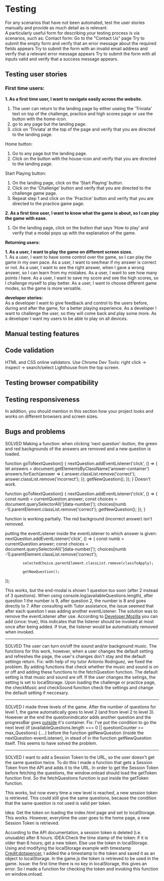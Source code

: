 # **Testing**

For any scenarios that have not been automated, test the user stories manually and provide as much detail as is relevant.   
A particularly useful form for describing your testing process is via scenarios, such as:
Contact form:
Go to the "Contact Us" page
Try to submit the empty form and verify that an error message about the required fields appears
Try to submit the form with an invalid email address and verify that a relevant error message appears
Try to submit the form with all inputs valid and verify that a success message appears.

## Testing user stories
### First time users:
**1. As a first time user, I want to navigate easily across the website.**  
1. The user can return to the landing page by either useing the 'Triviata' text on top of the challenge, practice and high scores page or use the button with the home-icon. 
1. go to any page but the landing page.  
2. click on ‘Triviata’ at the top of the page and verify that you are directed to the landing page.

Home button:  
1. Go to any page but the landing page.
2. Click on the button with the house-icon and verify that you are directed to the landing page.

Start Playing button:  
1. On the landing page, click on the ‘Start Playing’ button.
2. Click on the ‘Challenge’ button and verify that you are directed to the challenge game page.
3. Repeat step 1 and click on the 'Practice' button and verify that you are directed to the practice game page.

**2. As a first time user, I want to know what the game is about, so I can play the game with ease.**
1. On the landing page, click on the button that says ‘How to play’ and verify that a modal pops up with the explanation of the game.

**Returning users:**  

**1. As a user, I want to play the game on different screen sizes.**  
1. 
As a user, I want to have some control over the game, so I can play the game in my own pace.
As a user, I want to see/hear if my answer is correct or not.
As a user, I want to see the right answer, when I gave a wrong answer, so I can learn from my mistakes.
As a user, I want to see how many points I have.
As a user, I want to save my score and see the high scores, so I challenge myself to play better.
As a user, I want to choose different game modes, so the game is more versatile.

**developer stories:**  
As a developer I want to give feedback and control to the users before, during and after the game, for a better playing experience.
As a developer I want to challenge the user, so they will come back and play some more.
As a developer I want my users to be able to play on all devices.

## Manual testing features

## Code validation
HTML and CSS online validators.
Use Chrome Dev Tools: right click -> inspect -> search/select Lighthouse from the top screen.

## Testing browser compatibility

## Testing responsiveness
In addition, you should mention in this section how your project looks and works on different browsers and screen sizes.

## Bugs and problems

SOLVED
Making a function: when clicking 'next question'-button, the green and red backgrounds of the answers 
are removed and a new question is loaded.

function goToNextQuestion() {
    nextQuestion.addEventListener('click', () => {
        let answers = document.getElementsByClassName('answer-container')
        answers.forEach(answer => {
            answer.classList.remove('correct');
            answer.classList.remove('incorrect');
        });
        getNewQuestion();
    }); 
}
Doesn't work.

function goToNextQuestion() {
    nextQuestion.addEventListener('click', () => {
        const numb = currentQuestion.answer;
        const choices = document.querySelectorAll('[data-number]');
        choices[numb -1].parentElement.classList.remove('correct');
        getNewQuestion();
    }); 
}

function is working partially. The red background (incorrect answer) isn't removed.

putting the eventListener inside the eventListener to which answer is given:
nextQuestion.addEventListener('click', () => {
            const numb = currentQuestion.answer;
            const choices = document.querySelectorAll('[data-number]');
            choices[numb -1].parentElement.classList.remove('correct');

            selectedChoice.parentElement.classList.remove(classToApply);
            
            getNewQuestion();
});

This works, but the end-modal is shown 1 question too soon (after 2 instead of 3 questions).
When using console.log(availableQuestions.length), after question 1 the number is 9, after question 2, 
the number is 8 and goes directly to 7. 
After consulting with Tutor assistance, the issue seemed that after each question I was adding another
eventListener. 
The solution was to remove the eventListener after use. 
According to [Developer.Mozilla](https://developer.mozilla.org/en-US/docs/Web/API/EventTarget/addEventListener)
you can add {once: true}, this indicates that the listener should be invoked at most once after being added. 
If true, the listener would be automatically removed when invoked.

---
SOLVED
The user can turn on/off the sound and/or background music. The functions for this work, however,
when a user changes the default setting and refreshes the page, the user's changes don't stay and the default settings return.
Fix: with help of my tutor Antonio Rodriguez, we fixed the problem. 
By adding functions that check whether the music and sound is on or off and adding these functions to the fetchQuestion function.
The default setting is that music and sound are off. If the user changes the setings, the setting is set to localStorage.
Upon loading the challenge or practice page, the checkMusic and checkSound function check the settings and change the default
setting if neccesary.

---
SOLVED
I made three levels of the game. After the number of questions for level 1, the game automatically goes to level 2 (and from level 2
to level 3). 
However at the end the questionindicator adds another question and the progressBar goes [outside](/workspace/MSP2-TriviaQuiz/assets/documents/questionindicator-flaw.png) it's container.
Fix: I've put the condition to go the next level (if (availableQuestions.length === 0 || questionCounter >= max_Questions) {....) before the function getNewQuestion 
(inside the nextQuestion-eventListener), in stead of in the function getNewQuestion itself. This seems to have solved the problem.

---
SOLVED
I want to add a Session Token to the URL, so the user doesn't get the same question twice.
To do this I made a function that gets a Session Token from the API and adds it to the URL.
In order to get the Session Token before fetching the questions, the window.onload should load the getToken function first.
So the fetchQuestions function is put inside the getToken function.

This works, but now every time a new level is reached, a new session token is retrieved. This could still give the same questions,
because the condition that the same question is not used is valid per token.

Idea: Get the token on loading the index.html page and set to localStorage.
This works. However, everytime the user goes to the home page, a new Session Token is retrieved.

According to the API documentation, a session token is deleted (i.e. unusable) after 6 hours.
IDEA:Check the time stamp of the token: if it is older than 6 hours; get a new token. 
Else use the token in localStorage. 
Using and modifying the localStorage example with timestamp [Credit:dotspencer](https://gist.github.com/dotspencer/a99e004a31cbd93fa8f7828bece58708),
I added the a timestamp to the token and saved it as an object to localStorage.
In the game.js the token is retrieved to be used in the game.
Issue: the first time there is no key in localStorage, this gives an error. So I made a function for checking the token and invoking this function on
window.onload.
